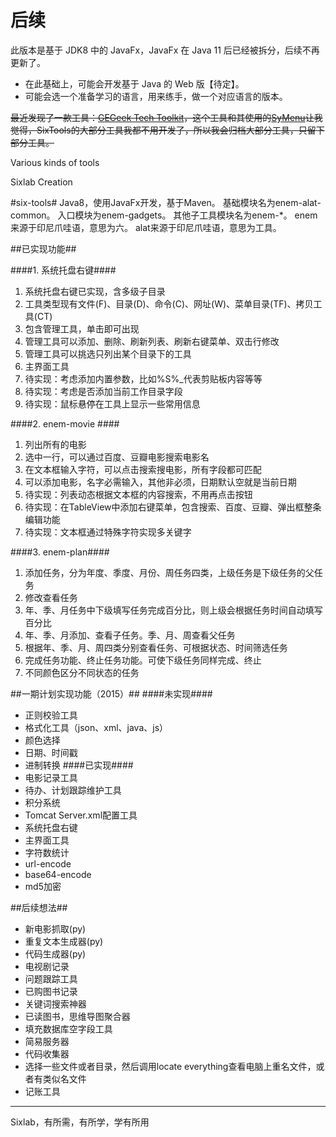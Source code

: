 # 后续
此版本是基于 JDK8 中的 JavaFx，JavaFx 在 Java 11 后已经被拆分，后续不再更新了。
* 在此基础上，可能会开发基于 Java 的 Web 版【待定】。
* 可能会选一个准备学习的语言，用来练手，做一个对应语言的版本。


~~最近发现了一款工具：[GEGeek Tech Toolkit](http://www.gegeek.com/documents/85BB69B2F05486B9332CEA18B8D6E4BE690ADA38.html "GEGeek Toolkit")，这个工具和其使用的[SyMenu](http://www.ugmfree.it/Default.aspx "SyMenu")让我觉得，SixTools的大部分工具我都不用开发了，所以我会归档大部分工具，只留下部分工具。~~

Various kinds of tools

Sixlab Creation

#six-tools#
Java8，使用JavaFx开发，基于Maven。
基础模块名为enem-alat-common。
入口模块为enem-gadgets。
其他子工具模块名为enem-*。
enem来源于印尼爪哇语，意思为六。
alat来源于印尼爪哇语，意思为工具。

##已实现功能##

####1. 系统托盘右键####
1. 系统托盘右键已实现，含多级子目录
1. 工具类型现有文件(F)、目录(D)、命令(C)、网址(W)、菜单目录(TF)、拷贝工具(CT)
1. 包含管理工具，单击即可出现
1. 管理工具可以添加、删除、刷新列表、刷新右键菜单、双击行修改
1. 管理工具可以挑选只列出某个目录下的工具
2. 主界面工具
1. 待实现：考虑添加内置参数，比如%S%_<clip>代表剪贴板内容等等
1. 待实现：考虑是否添加当前工作目录字段
1. 待实现：鼠标悬停在工具上显示一些常用信息

####2. enem-movie ####
1. 列出所有的电影
1. 选中一行，可以通过百度、豆瓣电影搜索电影名
1. 在文本框输入字符，可以点击搜索搜电影，所有字段都可匹配
1. 可以添加电影，名字必需输入，其他非必须，日期默认空就是当前日期
1. 待实现：列表动态根据文本框的内容搜索，不用再点击按钮
1. 待实现：在TableView中添加右键菜单，包含搜索、百度、豆瓣、弹出框整条编辑功能
1. 待实现：文本框通过特殊字符实现多关键字

####3. enem-plan####
1. 添加任务，分为年度、季度、月份、周任务四类，上级任务是下级任务的父任务
1. 修改查看任务
1. 年、季、月任务中下级填写任务完成百分比，则上级会根据任务时间自动填写百分比
1. 年、季、月添加、查看子任务。季、月、周查看父任务
1. 根据年、季、月、周四类分别查看任务、可根据状态、时间筛选任务
1. 完成任务功能、终止任务功能。可使下级任务同样完成、终止
1. 不同颜色区分不同状态的任务

##一期计划实现功能（2015）##
####未实现####
- 正则校验工具
- 格式化工具（json、xml、java、js）
- 颜色选择
- 日期、时间戳
- 进制转换
####已实现####
- 电影记录工具
- 待办、计划跟踪维护工具
- 积分系统
- Tomcat Server.xml配置工具
- 系统托盘右键
- 主界面工具
- 字符数统计
- url-encode
- base64-encode
- md5加密

##后续想法##

- 新电影抓取(py)
- 重复文本生成器(py)
- 代码生成器(py)
- 电视剧记录
- 问题跟踪工具
- 已购图书记录
- 关键词搜索神器
- 已读图书，思维导图聚合器
- 填充数据库空字段工具
- 简易服务器
- 代码收集器
- 选择一些文件或者目录，然后调用locate everything查看电脑上重名文件，或者有类似名文件
- 记账工具

-------------------------------
Sixlab，有所需，有所学，学有所用

